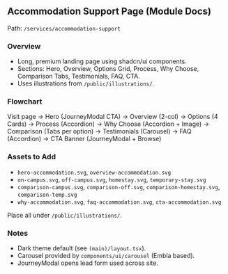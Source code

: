 ## Accommodation Support Page (Module Docs)

Path: `/services/accommodation-support`

### Overview
- Long, premium landing page using shadcn/ui components.
- Sections: Hero, Overview, Options Grid, Process, Why Choose, Comparison Tabs, Testimonials, FAQ, CTA.
- Uses illustrations from `/public/illustrations/`.

### Flowchart

Visit page
  -> Hero (JourneyModal CTA)
  -> Overview (2-col)
  -> Options (4 Cards)
  -> Process (Accordion)
  -> Why Choose (Accordion + Image)
  -> Comparison (Tabs per option)
  -> Testimonials (Carousel)
  -> FAQ (Accordion)
  -> CTA Banner (JourneyModal + Browse)

### Assets to Add
- `hero-accommodation.svg`, `overview-accommodation.svg`
- `on-campus.svg`, `off-campus.svg`, `homestay.svg`, `temporary-stay.svg`
- `comparison-campus.svg`, `comparison-off.svg`, `comparison-homestay.svg`, `comparison-temp.svg`
- `why-accommodation.svg`, `faq-accommodation.svg`, `cta-accommodation.svg`

Place all under `/public/illustrations/`.

### Notes
- Dark theme default (see `(main)/layout.tsx`).
- Carousel provided by `components/ui/carousel` (Embla based).
- JourneyModal opens lead form used across site.


